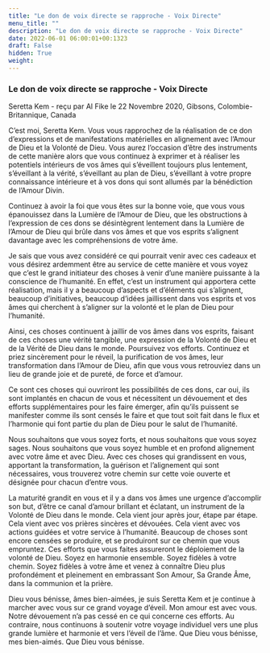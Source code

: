 ```yaml
---
title: "Le don de voix directe se rapproche - Voix Directe"
menu_title: ""
description: "Le don de voix directe se rapproche - Voix Directe"
date: 2022-06-01 06:00:01+00:1323
draft: False
hidden: True
weight:
---
```

### Le don de voix directe se rapproche - Voix Directe

Seretta Kem - reçu par Al Fike le 22 Novembre 2020, Gibsons, Colombie-Britannique, Canada

C’est moi, Seretta Kem. Vous vous rapprochez de la réalisation de ce don d’expressions et de manifestations matérielles en alignement avec l’Amour de Dieu et la Volonté de Dieu. Vous aurez l’occasion d’être des instruments de cette manière alors que vous continuez à exprimer et à réaliser les potentiels intérieurs de vos âmes qui s’éveillent toujours plus lentement, s’éveillant à la vérité, s’éveillant au plan de Dieu, s’éveillant à votre propre connaissance intérieure et à vos dons qui sont allumés par la bénédiction de l’Amour Divin.

Continuez à avoir la foi que vous êtes sur la bonne voie, que vous vous épanouissez dans la Lumière de l’Amour de Dieu, que les obstructions à l’expression de ces dons se désintègrent lentement dans la Lumière de l’Amour de Dieu qui brûle dans vos âmes et que vos esprits s’alignent davantage avec les compréhensions de votre âme.

Je sais que vous avez considéré ce qui pourrait venir avec ces cadeaux et vous désirez ardemment être au service de cette manière et vous voyez que c’est le grand initiateur des choses à venir d’une manière puissante à la conscience de l’humanité. En effet, c’est un instrument qui apportera cette réalisation, mais il y a beaucoup d’aspects et d’éléments qui s’alignent, beaucoup d’initiatives, beaucoup d’idées jaillissent dans vos esprits et vos âmes qui cherchent à s’aligner sur la volonté et le plan de Dieu pour l’humanité.

Ainsi, ces choses continuent à jaillir de vos âmes dans vos esprits, faisant de ces choses une vérité tangible, une expression de la Volonté de Dieu et de la Vérité de Dieu dans le monde. Poursuivez vos efforts. Continuez et priez sincèrement pour le réveil, la purification de vos âmes, leur transformation dans l’Amour de Dieu, afin que vous vous retrouviez dans un lieu de grande joie et de pureté, de force et d’amour.

Ce sont ces choses qui ouvriront les possibilités de ces dons, car oui, ils sont implantés en chacun de vous et nécessitent un dévouement et des efforts supplémentaires pour les faire émerger, afin qu’ils puissent se manifester comme ils sont censés le faire et que tout soit fait dans le flux et l’harmonie qui font partie du plan de Dieu pour le salut de l’humanité.

Nous souhaitons que vous soyez forts, et nous souhaitons que vous soyez sages. Nous souhaitons que vous soyez humble et en profond alignement avec votre âme et avec Dieu. Avec ces choses qui grandissent en vous, apportant la transformation, la guérison et l’alignement qui sont nécessaires, vous trouverez votre chemin sur cette voie ouverte et désignée pour chacun d’entre vous.

La maturité grandit en vous et il y a dans vos âmes une urgence d’accomplir son but, d’être ce canal d’amour brillant et éclatant, un instrument de la Volonté de Dieu dans le monde. Cela vient jour après jour, étape par étape. Cela vient avec vos prières sincères et dévouées. Cela vient avec vos actions guidées et votre service à l’humanité. Beaucoup de choses sont encore censées se produire, et se produiront sur ce chemin que vous empruntez. Ces efforts que vous faites assureront le déploiement de la volonté de Dieu. Soyez en harmonie ensemble. Soyez fidèles à votre chemin. Soyez fidèles à votre âme et venez à connaître Dieu plus profondément et pleinement en embrassant Son Amour, Sa Grande Âme, dans la communion et la prière.

Dieu vous bénisse, âmes bien-aimées, je suis Seretta Kem et je continue à marcher avec vous sur ce grand voyage d’éveil. Mon amour est avec vous. Notre dévouement n’a pas cessé en ce qui concerne ces efforts. Au contraire, nous continuons à soutenir votre voyage individuel vers une plus grande lumière et harmonie et vers l’éveil de l’âme. Que Dieu vous bénisse, mes bien-aimés. Que Dieu vous bénisse.

